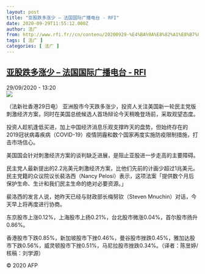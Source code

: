 ```yaml
---
layout: post
title: "亚股跌多涨少 – 法国国际广播电台 - RFI"
date: 2020-09-29T11:55:12.000Z
author: 法广
from: http://www.rfi.fr//cn/contenu/20200929-%E4%BA%9A%E8%82%A1%E8%B7%8C%E5%A4%9A%E6%B6%A8%E5%B0%91
tags: [ 法广 ]
categories: [ 法广 ]
---
```

<!--1601380512000-->
[亚股跌多涨少 – 法国国际广播电台 - RFI](http://www.rfi.fr//cn/contenu/20200929-%E4%BA%9A%E8%82%A1%E8%B7%8C%E5%A4%9A%E6%B6%A8%E5%B0%91)
------

<div>
<div>29/09/2020 - 13:20</div><img src="https://s.rfi.fr/media/display/cfe17754-0248-11eb-95a4-005056bf87d6/w:310/p:16x9/eco0005b.200929192002.jpg"><div class="t-content__body u-clearfix">            <p>（法新社香港29日电）    亚洲股市今天跌多涨少，投资人关注美国新一轮民主党版刺激经济方案，同时在美国总统候选人首场辩论今天稍晚登场前，采取观望态度。</p><p>    投资人趁机逢低买进，加上中国经济消息乐观支撑昨天的盘势，但始终存在的2019冠状病毒疾病（COVID-19）疫情阴霾和数个国家再度实施防疫限制措施，打击市场信心。</p><p>    美国国会针对刺激经济方案的谈判缺乏进展，是阻止亚股进一步走高的主要障碍。</p><p>    民主党人最新提出的2.2兆美元刺激经济方案，比他们先前的计画少超过1兆美元。民主党籍的众议院议长裴洛西（Nancy Pelosi）表示，这项法案「提供数个月后保护生命、生计和我们民主生命的绝对必要资源。」</p><p>    裴洛西的发言人说，她昨天已经与财政部长梅努钦（Steven Mnuchin）对话，今天早上将再度进行协商。</p><p>    东京股市上涨0.12%，上海股市上扬0.21%，台北股市微涨0.04%，首尔股市扬升0.86%。</p><p>    香港股市下跌0.85%，新加坡股市下挫0.46%，曼谷股市挫跌0.45%，雅加达股市下跌0.56%，威灵顿股市下挫0.51%，马尼拉股市挫跌0.34%。（译者：陈昱婷/核稿：刘学源）</p>            <p class="t-copyright">© 2020 AFP</p>        </div>
</div>
